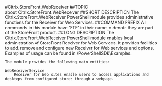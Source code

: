 #Citrix.StoreFront.WebReceiver
##TOPIC
about_Citrix.StoreFront.WebReceiver
##SHORT DESCRIPTION
The Citrix.StoreFront.WebReceiver PowerShell module provides administrative functions for the Receiver for Web Services.
##COMMAND PREFIX
All commands in this module have 'STF' in their name to denote they are part of the StoreFront product.
##LONG DESCRIPTION
The Citrix.StoreFront.WebReceiver PowerShell module enables local administration of StoreFront Receiver for Web Services. It provides facilities to add, remove and configure new Receiver for Web services and options. Examples of usage can be found in <InstallPath>\PowerShellSDK\Examples. 

    The module provides the following main entities: 

    WebReceiverService 
        Receiver for Web sites enable users to access applications and desktops from configured stores through a webpage.
